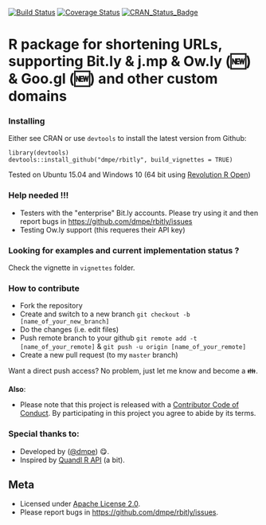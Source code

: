 [![Build Status](https://travis-ci.org/dmpe/rbitly.svg?branch=master)](https://travis-ci.org/dmpe/rbitly)
[![Coverage Status](https://coveralls.io/repos/dmpe/rbitly/badge.svg?branch=master&service=github)](https://coveralls.io/github/dmpe/rbitly?branch=master)
[![CRAN_Status_Badge](http://www.r-pkg.org/badges/version/RBitly)](http://cran.r-project.org/package=RBitly)

R package for shortening URLs, supporting Bit.ly & j.mp & Ow.ly (:new:) & Goo.gl (:new:) and other custom domains
=======

### Installing

Either see CRAN or use `devtools` to install the latest version from Github:

```
library(devtools)
devtools::install_github("dmpe/rbitly", build_vignettes = TRUE)
```
Tested on Ubuntu 15.04 and Windows 10 (64 bit using [Revolution R Open](http://mran.revolutionanalytics.com/download/))

### Help needed !!!

- Testers with the "enterprise" Bit.ly accounts. Please try using it and then report bugs in <https://github.com/dmpe/rbitly/issues>
- Testing Ow.ly support (this requeres their API key)

### Looking for examples and current implementation status ?

Check the vignette in `vignettes` folder.

### How to contribute 

- Fork the repository
- Create and switch to a new branch `git checkout -b [name_of_your_new_branch]`
- Do the changes (i.e. edit files)
- Push remote branch to your github `git remote add -t [name_of_your_remote]` & `git push -u origin [name_of_your_remote]`
- Create a new pull request (to my `master` branch)

Want a direct push access? No problem, just let me know and become a :family:.

**Also**:
 - Please note that this project is released with a [Contributor Code of Conduct](CONDUCT.md). By participating in this project you agree to abide by its terms.

### Special thanks to:

- Developed by ([@dmpe](https://www.github.com/dmpe)) :yum:.
- Inspired by [Quandl R API](https://github.com/quandl/R-package/) (a bit). 

## Meta
- Licensed under [Apache License 2.0](https://tldrlegal.com/license/apache-license-2.0-%28apache-2.0%29).
- Please report bugs in <https://github.com/dmpe/rbitly/issues>.



